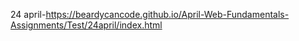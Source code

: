 24 april-https://beardycancode.github.io/April-Web-Fundamentals-Assignments/Test/24april/index.html
